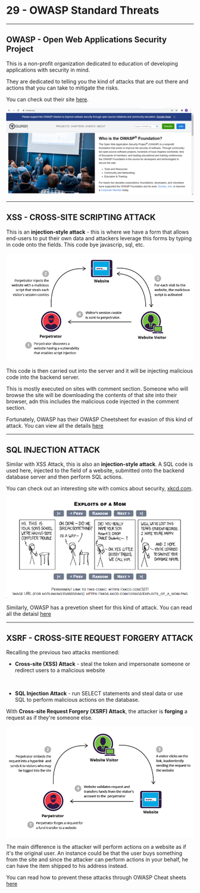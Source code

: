 
# 29 - OWASP Standard Threats #
_________________________________________________________

<!-- 2021-01-17 23:12:27 -->

## OWASP - Open Web Applications Security Project ##

This is a non-profit organization dedicated to education of developing applications with security in mind.

They are dedicated to telling you the kind of attacks that are out there and actions that you can take to mitigate the risks.

You can check out their site [here](https://owasp.org/).

<p align="center">
    <img src="../Images/OWASP.png">
</p>

_________________________________________________________

## XSS - CROSS-SITE SCRIPTING ATTACK ##

This is an **injection-style attack** - this is where we have a form that allows end-users to put their own data and attackers leverage this forms by typing in code onto the fields. This code bye javascrip, sql, etc.

<p align="center">
    <img src="../Images/xss.png">
</p>

This code is then carried out into the server and it will be injecting malicious code into the backend server.

This is mostly executed on sites with comment section. Someone who will browse the site will be downloading the contents of that site into their browser, adn this includes the malicious code injected in the comment section.

Fortunately, OWASP has their OWASP Cheetsheet for evasion of this kind of attack. You can view all the details [here](https://cheatsheetseries.owasp.org/cheatsheets/Cross_Site_Scripting_Prevention_Cheat_Sheet.html)

______________________________________________________

## SQL INJECTION ATTACK ##

Similar with XSS Attack, this is also an **injection-style attack**. A SQL code is used here, injected to the field of a website, submitted onto the backend database server and then perform SQL actions.

You can check out an interesting site with comics about security, [xkcd.com](https://xkcd.com/327/).

<p align="center">
    <img src="../Images/xkcd.png">
</p>

Similarly, OWASP has a prevetion sheet for this kind of attack. You can read all the detaisl [here](https://cheatsheetseries.owasp.org/cheatsheets/SQL_Injection_Prevention_Cheat_Sheet.html) 
_________________________________________________________

## XSRF - CROSS-SITE REQUEST FORGERY ATTACK ##

Recalling the previous two attacks mentioned:

- **Cross-site (XSS) Attack** - steal the token and impersonate someone or redirect users to a malicious website
<br>

- **SQL Injection Attack** - run SELECT statements and steal data or use SQL to perform malicious actions on the database.

With **Cross-site Request Forgery (XSRF) Attack**, the attacker is **forging** a request as if they're someone else.

<p align=center>
    <img src="../Images/xsrf.png">
</p>

The main difference is the attacker will perform actions on a website as if it's the original user. An instance could be that the user buys something from the site and since the attacker can perform actions in your behalf, he can have the item shipped to his address instead.

You can read how to prevent these attacks through OWASP Cheat sheets [here](https://cheatsheetseries.owasp.org/cheatsheets/Cross-Site_Request_Forgery_Prevention_Cheat_Sheet.html)